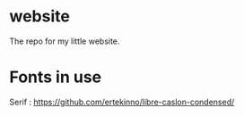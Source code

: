 # website
The repo for my little website. 


# Fonts in use
Serif : 
https://github.com/ertekinno/libre-caslon-condensed/